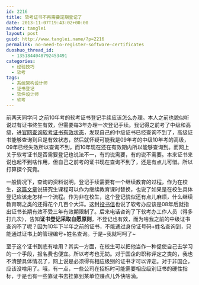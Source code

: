 ```yaml
---
id: 2216
title: 软考证书不再需要定期登记了
date: 2013-11-07T19:43:02+00:00
author: tanglei
layout: post
guid: http://www.tanglei.name/?p=2216
permalink: no-need-to-register-software-certificates
duoshuo_thread_id:
  - 1351844048792453491
categories:
  - 经验技巧
  - 软考
tags:
  - 系统架构设计师
  - 证书登记
  - 软件设计师
  - 软考
---
```

前两天同学问 之前10年考的软考证书登记手续应该怎么办理。本人之前也貌似听说过有证书终生有效，但需要每3年办理一次登记手续。我记得之前考了中级和高级，进[官网查询软考证书有效状态](http://www.rkb.gov.cn/)，发现自己的中级证书已经查询不到了，高级证书能够查询到且是有效状态，然后就怀疑可能我是09年考的中级10年考的高级，09年已经失效所以查询不到，而10年现在还在有效期内所以能够查询到。而网上关于软考证书是否需要登记也说法不一，有的说需要，有的说不需要。本来证书来说也起不到啥作用，但自己之前考的证书现在查询不到了，还是有点儿可惜。所以打算探个究竟。

一般情况下，查询的资料说明，登记手续需要有一个继续教育的过程，作为在校生，[这篇文章](http://blog.sina.com.cn/s/blog_601b5f680100rear.html)说研究生课程可以作为继续教育课时替换，也说了如果是在校生具体登记应该走怎样一个流程。作为非在校生，这个登记貌似还有点儿麻烦，什么继续教育啊之类的还得花个几百个大洋。这封[投书信](http://www.fjit.gov.cn/consultingMsg.shtml?method=showFront&msg_id=74353)也说了软考办应该是08年后就指出证书长期有效不受三年有效期限制了。后来电话咨询了下软考办工作人员（得多打几次），告知**证书登记采取自愿原则**，不登记也有效，而为啥我之前的中级证书查询不了呢？因为10年下半年之前的证书，不能通过身份证号码+姓名查询到，只能通过证书上的管理编号+姓名查询。于是~我就呵呵了~

至于这个证书到底有啥用？其实一方面，在校生可以把他当作一种促使自己去学习的一个手段，报名费也便宜。所以考考也无妨。对于国企的职称评定之类的，我也不清楚具体情况了，网上说是必须得有相应级别的证书才可以评定。对于非国企，应该没啥用了。哦，有一点，一些公司在招标时可能需要相应级别证书的硬性指标，于是也有一些靠证书去挂靠到某单位赚点儿外快啥滴。
